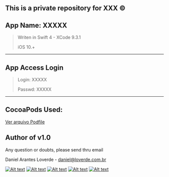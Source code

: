 This is a private repository for XXX &copy;
----
App Name: XXXXX
----
> Writen in Swift 4 - XCode 9.3.1
> 
> iOS 10.+

----
App Access Login
----
> Login: XXXXX
> 
> Passwd: XXXXX
> 

----
CocoaPods Used:
----
[Ver arquivo Podfile](https://bitbucket.org/PATHFILE?raw=true "Podfile")


Author of v1.0
--------

Any question or doubts, please send thru email

Daniel Arantes Loverde - <daniel@loverde.com.br>

[![Alt text](https://loverde.com.br/_signature/loverde_github_mail.gif "My Resume")](https://github.com/loverde-co/resume/)
[![Alt text](https://loverde.com.br/_signature/loverde_bitbucket_mail.gif "Loverde Co. Bitbucket")](https://bitbucket.org/loverde_co)
[![Alt text](https://loverde.com.br/_signature/loverde_github_mail.gif "Loverde Co. Github")](https://github.com/loverde-co)
[![Alt text](https://loverde.com.br/_signature/loverde_twitter_mail.gif "Personal Twitter")](http://twitter.com/jack_loverde)
[![Alt text](https://loverde.com.br/_signature/loverde_instagram_mail.gif "Personal Instagram")](https://instagram.com/loverde)